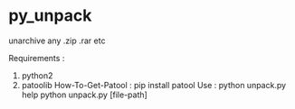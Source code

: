 # py_unpack
unarchive any .zip .rar etc 

Requirements      :
  1. python2
  2. patoolib
How-To-Get-Patool :
  pip install patool
Use               : 
  python unpack.py help
  python unpack.py [file-path]
